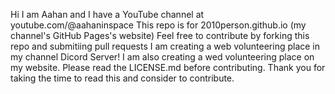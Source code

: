 Hi I am Aahan and I have a YouTube channel at youtube.com/@aahaninspace
This repo is for 2010person.github.io (my channel's GitHub Pages's website)
Feel free to contribute by forking this repo and submitiing pull requests
I am creating a web volunteering place in my channel Dicord Server!
I am also creating a wed volunteering place on my website.
Please read the LICENSE.md before contributing.
Thank you for taking the time to read this and consider to contribute. 
